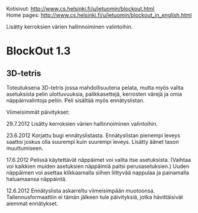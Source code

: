 Kotisivut: http://www.cs.helsinki.fi/u/jetuomin/blockout.html
<br>Home pages: http://www.cs.helsinki.fi/u/jetuomin/blockout_in_english.html

Lisätty kerroksien värien hallinnoiminen valintoihin.


BlockOut 1.3
============

3D-tetris
---------

Toteutuksena 3D-tetris jossa mahdollisuutena pelata, mutta myös valita asetuksista pelin ulottuvuuksia, palikkasettejä, kerrosten värejä ja omia näppäinvalintoja peliin. Peli sisältää myös ennätyslistan.


Viimeisimmät päivitykset:

29.7.2012 Lisätty kerroksien värien hallinnoiminen valintoihin.

23.6.2012 Korjattu bugi ennätyslistasta. Ennätyslistan pienempi leveys saattoi joskus olla suurempi kuin suurempi leveys. Lisätty äänet tason muuttumiseen.

17.6.2012 Pelissä käytettävät näppäimet voi valita itse asetuksista. (Vaihtaa voi kaikkien muiden asetuksien näppäimiä paitsi perusasetuksien.) Uuden näppäimen voi asettaa klikkaamalla siihen liittyvää nappulaa ja painamalla haluamaansa näppäintä.

12.6.2012 Ennätyslista askarreltu viimeisimpään muotoonsa. Tallennusformaattiin ei tämän jälkeen tule päivityksiä, jotka hävittäisivät aiemmat ennätykset.